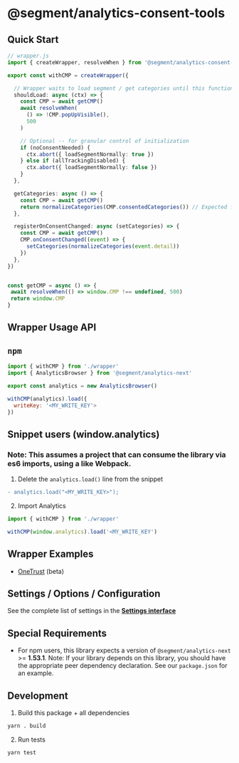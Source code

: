 # @segment/analytics-consent-tools

## Quick Start

```ts
// wrapper.js
import { createWrapper, resolveWhen } from '@segment/analytics-consent-tools'

export const withCMP = createWrapper({

  // Wrapper waits to load segment / get categories until this function returns / resolves
  shouldLoad: async (ctx) => {
    const CMP = await getCMP()
    await resolveWhen(
      () => !CMP.popUpVisible(),
      500
    )

    // Optional -- for granular control of initialization
    if (noConsentNeeded) {
      ctx.abort({ loadSegmentNormally: true })
    } else if (allTrackingDisabled) {
      ctx.abort({ loadSegmentNormally: false })
    }
  },

  getCategories: async () => {
    const CMP = await getCMP()
    return normalizeCategories(CMP.consentedCategories()) // Expected format: { foo: true, bar: false }
  },

  registerOnConsentChanged: async (setCategories) => {
    const CMP = await getCMP()
    CMP.onConsentChanged((event) => {
      setCategories(normalizeCategories(event.detail))
    })
  },
})


const getCMP = async () => {
 await resolveWhen(() => window.CMP !== undefined, 500)
 return window.CMP
}
```

## Wrapper Usage API

## `npm`

```js
import { withCMP } from './wrapper'
import { AnalyticsBrowser } from '@segment/analytics-next'

export const analytics = new AnalyticsBrowser()

withCMP(analytics).load({
  writeKey: '<MY_WRITE_KEY'>
})

```

## Snippet users (window.analytics)
### Note: This assumes a project that can consume the library via es6 imports, using a like Webpack.

1. Delete the `analytics.load()` line from the snippet

```diff
- analytics.load("<MY_WRITE_KEY>");
```

2. Import Analytics

```js
import { withCMP } from './wrapper'

withCMP(window.analytics).load('<MY_WRITE_KEY')
```

## Wrapper Examples

- [OneTrust](../consent-wrapper-onetrust) (beta)

## Settings / Options / Configuration

See the complete list of settings in the **[Settings interface](src/types/settings.ts)**

## Special Requirements

- For npm users, this library expects a version of `@segment/analytics-next` >= **1.53.1**. Note: If your library depends on this library, you should have the appropriate peer dependency declaration. See our `package.json` for an example.

## Development

1. Build this package + all dependencies

```sh
yarn . build
```

2. Run tests

```
yarn test
```
